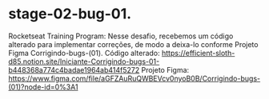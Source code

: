 # stage-02-bug-01.

Rocketseat Training Program:
Nesse desafio, recebemos um código alterado para implementar correções, de modo a deixa-lo conforme Projeto Figma Corrigindo-bugs-(01).
Código alterado: https://efficient-sloth-d85.notion.site/Iniciante-Corrigindo-bugs-01-b448368a774c4badae1964ab414f5272
Projeto Figma: https://www.figma.com/file/aGFZAuRuQWBEVcv0nyoB0B/Corrigindo-bugs-(01)?node-id=0%3A1
